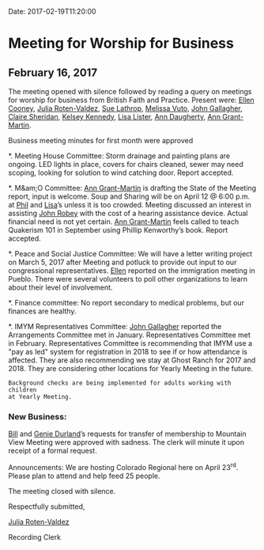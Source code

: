 Date: 2017-02-19T11:20:00

[AnnDaugherty]: /Friends/AnnDaugherty
[AnnGrantMartin]: /Friends/AnnGrantMartin
[AustinHawk]: /Friends/AustinHawk
[BarbCromwell]: /Friends/BarbCromwell
[BrianSojourner]: /Friends/BrianSojourner
[BriannaHawk]: /Friends/BriannaHawk
[BillDurland]: /Friends/BillDurland
[CarltonGamer]: /Friends/CarltonGamer
[ClaireSheridan]: /Friends/ClaireSheridan
[ConstanceGale]: /Friends/ConstanceGale
[EllenCooney]: /Friends/EllenCooney
[GenieDurland]: /Friends/GenieDurland
[HollyGrasso]: /Friends/HollyGrasso
[JeremyNelson]: /Friends/JeremyNelson
[JohnGallagher]: /Friends/JohnGallagher
[JohnRobey]: /Friends/JohnRobey
[JudithMcKay]: /Friends/JudithMcKay
[LindaSegar]: /Friends/LindaSegar
[LisaLister]: /Friends/LisaLister
[PeterLeVar]: /Friends/PeterLeVar
[JuliaRotenValdez]: /Friends/JuliaRotenValdez
[KenMcKay]: /Friends/KenMcKay
[KelseyKennedy]: /Friends/KelseyKennedy
[MelissaVuto]: /Friends/MelissaVuto
[MollyWingate]: /Friends/MollyWingate
[NancyAndrews]: /Friends/NancyAndrews
[PhilFriesen]: /Friends/PhilFriesen
[SarahCallback]: /Friends/SarahCallback
[SherryMacMahon]: /Friends/SherryMacMahon]
[SueLauther]: /Friends/SueLauther
[SueLathrop]: /Friends/SueLathrop



# Meeting for Worship for Business

## February 16, 2017 

The meeting opened with silence followed by reading a query on meetings
for worship for business from British Faith and Practice. Present were:
[Ellen Cooney][EllenCooney], [Julia Roten-Valdez][JuliaRotenValdez], 
[Sue Lathrop][SueLathrop], [Melissa Vuto][MelissaVuto], [John Gallagher][JohnGallagher], 
[Claire Sheridan][ClaireSheridan], [Kelsey Kennedy][KelseyKennedy], [Lisa Lister][LisaLister], 
[Ann Daugherty][AnnDaugherty], [Ann Grant-Martin][AnnGrantMartin].

Business meeting minutes for first month were approved

*.  Meeting House Committee: Storm drainage and painting plans are ongoing.
    LED lights in place, covers for chairs cleaned, sewer may need scoping,
    looking for solution to wind catching door. Report accepted.

*.  M&am;O Committee: [Ann Grant-Martin][AnnGrantMartin] is drafting the State of the 
    Meeting report, input is welcome. Soup and Sharing will be on 
    April 12 @ 6:00 p.m. at [Phil][PhilFriesen] and [Lisa][LisaLister]’s unless it 
    is too crowded. Meeting discussed an interest in assisting [John Robey][JohnRobey] 
    with the cost of a hearing assistance device. Actual financial need is not 
    yet certain. [Ann Grant-Martin][AnnGrantMartin] feels called to teach 
    Quakerism 101 in September using Phillip Kenworthy’s book. Report accepted.

*.  Peace and Social Justice Committee: We will have a letter writing
    project on March 5, 2017 after Meeting and potluck to provide out input
    to our congressional representatives. [Ellen][EllenCooney] reported on the immigration
    meeting in Pueblo. There were several volunteers to poll other
    organizations to learn about their level of involvement.

*.  Finance committee: No report secondary to medical problems, but our
    finances are healthy.

*.  IMYM Representatives Committee: [John Gallagher][JohnGallagher] 
    reported the Arrangements Committee met in January. 
    Representatives Committee met in February. Representatives 
    Committee is recommending that IMYM use a "pay as led"
    system for registration in 2018 to see if or how attendance is affected.
    They are also recommending we stay at Ghost Ranch for 2017 and 2018.
    They are considering other locations for Yearly Meeting in the future.

    Background checks are being implemented for adults working with children
    at Yearly Meeting.

### New Business: 
[Bill][BillDurland] and [Genie Durland][GenieDurland]’s requests for transfer of
membership to Mountain View Meeting were approved with sadness. The
clerk will minute it upon receipt of a formal request.

Announcements: We are hosting Colorado Regional here on April 23<sup>rd</sup>.
Please plan to attend and help feed 25 people.

The meeting closed with silence.

Respectfully submitted,

[Julia Roten-Valdez][JuliaRotenValdez]

Recording Clerk
